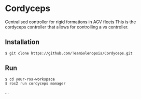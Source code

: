 # Cordyceps
Centralised controller for rigid formations in AGV fleets 
This is the cordyceps controller that allows for controlling a vs controller. 


## Installation
```
$ git clone https://github.com/TeamSolenopsis/Cordyceps.git
```

## Run
```
$ cd your-ros-workspace
$ ros2 run cordyceps manager
```

...
